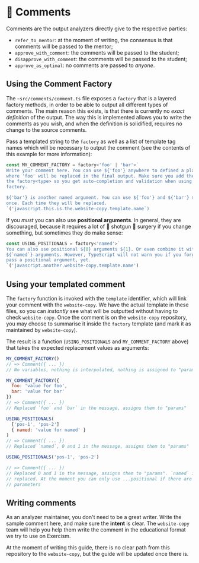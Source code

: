 # 📝 Comments

Comments are the output analyzers directly give to the respective parties:

- `refer_to_mentor`: at the moment of writing, the consensus is that comments
  will be passed to the mentor;
- `approve_with_comment`: the comments will be passed to the student;
- `disapprove_with_comment`: the comments will be passed to the student;
- `approve_as_optimal`: no comments are passed to _anyone_.

## Using the Comment Factory

The `~src/comments/comment.ts` file exposes a `factory` that is a layered
factory methods, in order to be able to output all different types of comments.
The main reason this exists, is that there is currently no _exact definition_ of
the output. The way this is implemented allows you to write the comments as you
wish, and when the definition is solidified, requires no change to the source
comments.

Pass a templated string to the `factory` as well as a list of template tag names
which will be necessary to output the comment (see the contents of this example
for more information):

```javascript
const MY_COMMENT_FACTORY = factory<'foo' | 'bar'>`
Write your comment here. You can use ${'foo'} anywhere to defined a place
where 'foo' will be replaced in the final output. Make sure you add the type to
the factory<type> so you get auto-completion and validation when using your
factory.

${'bar'} is another named argument. You can use ${'foo'} and ${'bar'} more than
once. Each time they will be replaced.
`('javascript.this.is.the.website-copy.template.name`)
```

If you _must_ you can also use **positional arguments**. In general, they are
discouraged, because it requires a lot of 🔫 shotgun 🔪 surgery if you change
something, but sometimes they do make sense:

```javascript
const USING_POSITIONALS = factory<'named'>`
You can also use positional ${0} arguments ${1}. Or even combine it with
${`named`} arguments. However, TypeScript will not warn you if you forget to
pass a positional argument, yet.
`('javascript.another.website-copy.template.name')
```

## Using your templated comment

The `factory` function is invoked with the `template` identifier, which will
link your comment with the `website-copy`. We have the actual template in these
files, so you can _instantly_ see what will be outputted without having to check
`website-copy`. Once the comment is on the `website-copy` repository, you may
choose to summarise it inside the `factory` template (and mark it as maintained
by `website-copy`).

The result is a function (`USING_POSITIONALS` and `MY_COMMENT_FACTORY` above)
that takes the expected replacement values as arguments:

```javascript
MY_COMMENT_FACTORY()
// => Comment({ ... })
// No variables, nothing is interpolated, nothing is assigned to "params"

MY_COMMENT_FACTORY({
  foo: 'value for foo',
  bar: 'value for bar'
})
// => Comment({ ... })
// Replaced `foo` and `bar` in the message, assigns them to "params"

USING_POSITIONALS(
  ['pos-1', 'pos-2']
  { named: 'value for named' }
)
// => Comment({ ... })
// Replaced `named`, 0 and 1 in the message, assigns them to "params"

USING_POSITIONALS('pos-1', 'pos-2')

// => Comment({ ... })
// Replaced 0 and 1 in the message, assigns them to "params". `named` is not
// replaced. At the moment you can only use ...positional if there are no named
// parameters
```

## Writing comments

As an analyzer maintainer, you don't need to be a great writer. Write the sample
comment here, and make sure the **intent** is clear. The `website-copy` team
will help you help them write the comment in the educational format we try to
use on Exercism.

At the moment of writing this guide, there is no clear path from this repository
to the `website-copy`, but the guide will be updated once there is.
